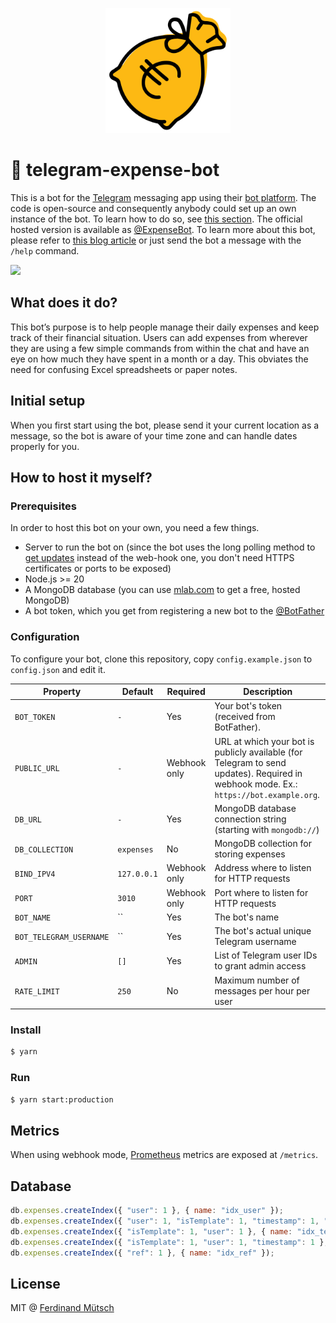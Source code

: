 <p align="center">
    <img src="botfather/logo.png" width="200">
</p>

# 🤖 telegram-expense-bot
This is a bot for the [Telegram](https://telegram.org/) messaging app using their [bot platform](https://core.telegram.org/bots). The code is open-source and consequently anybody could set up an own instance of the bot. To learn how to do so, see [this section](#how-to-host-it-myself). The official hosted version is available as [@ExpenseBot](https://telegram.me/ExpenseBot). To learn more about this bot, please refer to [this blog article](https://ferdinand-muetsch.de/telegram-expensebot-doodlerbot.html) or just send the bot a message with the `/help` command.

![](https://anchr.io/i/rbtPU.png)

## What does it do?
This bot’s purpose is to help people manage their daily expenses and keep track of their financial situation. Users can add expenses from wherever they are using a few simple commands from within the chat and have an eye on how much they have spent in a month or a day. This obviates the need for confusing Excel spreadsheets or paper notes. 

## Initial setup
When you first start using the bot, please send it your current location as a message, so the bot is aware of your time zone and can handle dates properly for you.

## How to host it myself?
### Prerequisites
In order to host this bot on your own, you need a few things.
* Server to run the bot on (since the bot uses the long polling method to [get updates](https://core.telegram.org/bots/api/#getupdates) instead of the web-hook one, you don't need HTTPS certificates or ports to be exposed)
* Node.js >= 20
* A MongoDB database (you can use [mlab.com](http://mlab.com) to get a free, hosted MongoDB)
* A bot token, which you get from registering a new bot to the [@BotFather](https://telegram.me/BotFather)

### Configuration
To configure your bot, clone this repository, copy `config.example.json` to `config.json` and edit it.

| **Property**            | **Default**   | **Required** | **Description**                                                                                                                       |
|-------------------------|---------------|--------------|---------------------------------------------------------------------------------------------------------------------------------------|
| `BOT_TOKEN`             | `-`           | Yes          | Your bot's token (received from BotFather).                                                                                           |
| `PUBLIC_URL`            | `-`           | Webhook only | URL at which your bot is publicly available (for Telegram to send updates). Required in webhook mode. Ex.: `https://bot.example.org`. |
| `DB_URL`                | `-`           | Yes          | MongoDB database connection string (starting with `mongodb://`)                                                                       |
| `DB_COLLECTION`         | `expenses`    | No           | MongoDB collection for storing expenses                                                                                               |
| `BIND_IPV4`             | `127.0.0.1`   | Webhook only | Address where to listen for HTTP requests                                                                                             |
| `PORT`                  | `3010`        | Webhook only | Port where to listen for HTTP requests                                                                                                |
| `BOT_NAME`              | ``            | Yes          | The bot's name                                                                                                                        |
| `BOT_TELEGRAM_USERNAME` | ``            | Yes          | The bot's actual unique Telegram username                                                                                             |
| `ADMIN`                 | `[]`          | Yes          | List of Telegram user IDs to grant admin access                                                                                       |
| `RATE_LIMIT`            | `250`         | No           | Maximum number of messages per hour per user                                                                                          |


### Install
```bash
$ yarn
```

### Run
```bash
$ yarn start:production
```

## Metrics
When using webhook mode, [Prometheus](https://prometheus.io) metrics are exposed at `/metrics`.

## Database
```javascript
db.expenses.createIndex({ "user": 1 }, { name: "idx_user" });
db.expenses.createIndex({ "user": 1, "isTemplate": 1, "timestamp": 1, "category": 1 }, { name: "idx_full_query" });
db.expenses.createIndex({ "isTemplate": 1, "user": 1 }, { name: "idx_template_user" });
db.expenses.createIndex({ "isTemplate": 1, "user": 1, "timestamp": 1 }, { name: "idx_template_user_time" });
db.expenses.createIndex({ "ref": 1 }, { name: "idx_ref" });
```

## License
MIT @ [Ferdinand Mütsch](https://muetsch.io)
